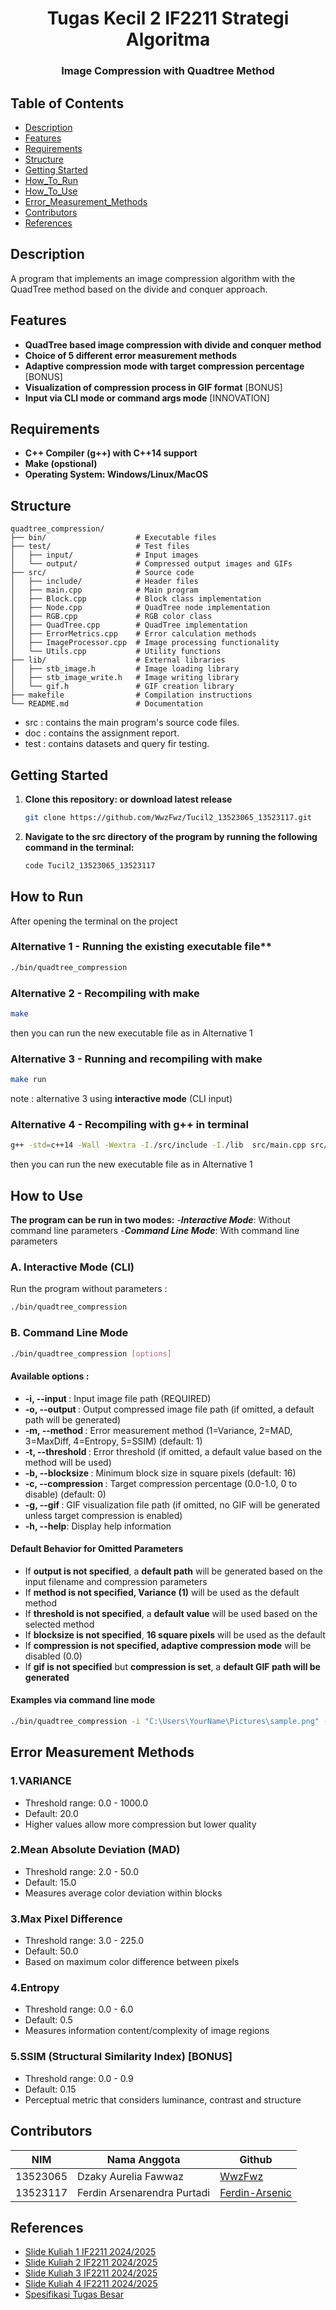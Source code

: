 <h1 align="center">Tugas Kecil 2 IF2211 Strategi Algoritma</h1>
<h3 align="center">Image Compression with Quadtree Method</h3>


## Table of Contents

- [Description](#description)
- [Features](#features)
- [Requirements](#requirements)
- [Structure](#structure)
- [Getting Started](#getting-started)
- [How_To_Run](#how-to-run)
- [How_To_Use](#how-to-use)
- [Error_Measurement_Methods](#error-measurement-methods)
- [Contributors](#contributors)
- [References](#references)

## Description
A program that implements an image compression algorithm with the QuadTree method based on the divide and conquer approach.

## Features
 - **QuadTree based image compression with divide and conquer method**
 - **Choice of 5 different error measurement methods**
 - **Adaptive compression mode with target compression percentage** [BONUS]
 - **Visualization of compression process in GIF format** [BONUS]
 - **Input via CLI mode or command args mode** [INNOVATION]

## Requirements
- **C++ Compiler (g++) with C++14 support**
- **Make (opstional)**
- **Operating System: Windows/Linux/MacOS**

## Structure
```
quadtree_compression/
├── bin/                    # Executable files
├── test/                   # Test files
│   ├── input/              # Input images
│   └── output/             # Compressed output images and GIFs
├── src/                    # Source code
│   ├── include/            # Header files
│   ├── main.cpp            # Main program
│   ├── Block.cpp           # Block class implementation
│   ├── Node.cpp            # QuadTree node implementation
│   ├── RGB.cpp             # RGB color class
│   ├── QuadTree.cpp        # QuadTree implementation
│   ├── ErrorMetrics.cpp    # Error calculation methods
│   ├── ImageProcessor.cpp  # Image processing functionality
│   └── Utils.cpp           # Utility functions
├── lib/                    # External libraries
│   ├── stb_image.h         # Image loading library
│   ├── stb_image_write.h   # Image writing library
│   └── gif.h               # GIF creation library
├── makefile                # Compilation instructions
└── README.md               # Documentation
```
- src : contains the main program's source code files.
- doc : contains the assignment report.
- test : contains datasets and query fir testing.

## Getting Started
1. **Clone this repository: or download latest release** 
   ```bash
   git clone https://github.com/WwzFwz/Tucil2_13523065_13523117.git
   ```
2. **Navigate to the src directory of the program by running the following command in the terminal:**
   ```bash
   code Tucil2_13523065_13523117
   ```

## How to Run
After opening the terminal on the project 
### Alternative 1 - Running the existing executable file**
   ```bash
   ./bin/quadtree_compression
   ```
### Alternative 2 - Recompiling with make 
   ```bash
   make
   ```
   then you can run the new executable file as in Alternative 1

### Alternative 3 - Running and recompiling with make
   ```bash
   make run
   ```
   note : alternative 3 using **interactive mode** (CLI input)
   
### Alternative 4 - Recompiling with g++ in terminal 
   ```bash
   g++ -std=c++14 -Wall -Wextra -I./src/include -I./lib  src/main.cpp src/Block.cpp src/Node.cpp src/RGB.cpp   src/QuadTree.cpp src/ErrorMetrics.cpp src/ImageProcessor.cpp src/Utils.cpp  -o ./bin/quadtree_compression
   ```
   then you can run the new executable file as in Alternative 1
   
## How to Use 
**The program can be run in two modes:**
-***Interactive Mode***: Without command line parameters
-***Command Line Mode***: With command line parameters
### A. Interactive Mode (CLI)
   Run the program without parameters :
   ```bash
   ./bin/quadtree_compression
   ```
### B. Command Line Mode
   ```bash
   ./bin/quadtree_compression [options]
   ```
#### Available options :
 - **-i, --input <file>**: Input image file path (REQUIRED)
 - **-o, --output <file>**: Output compressed image file path (if omitted, a default path will be generated)
 - **-m, --method <number>**: Error measurement method (1=Variance, 2=MAD, 3=MaxDiff, 4=Entropy, 5=SSIM) (default: 1)
 - **-t, --threshold <number>**: Error threshold (if omitted, a default value based on the method will be used)
 - **-b, --blocksize <number>**: Minimum block size in square pixels (default: 16)
 - **-c, --compression <percent>**: Target compression percentage (0.0-1.0, 0 to disable) (default: 0)
 - **-g, --gif <file>**: GIF visualization file path (if omitted, no GIF will be generated unless target compression is enabled)
 - **-h, --help**: Display help information

#### Default Behavior for Omitted Parameters

 - If **output is not specified**, a **default path** will be generated based on the input filename and compression parameters
 - If **method is not specified, Variance (1)** will be used as the default method
 - If **threshold is not specified**, a **default value** will be used based on the selected method
 - If **blocksize is not specified**, **16 square pixels** will be used as the default
 - If **compression is not specified, adaptive compression mode** will be disabled (0.0)
 - If **gif is not specified** but **compression is set**, a **default GIF path will be generated**

#### Examples via command line mode
```bash
./bin/quadtree_compression -i "C:\Users\YourName\Pictures\sample.png" -o "C:\Users\YourName\Documents\output.png" -m 1 -t 20 -b 16
```
## Error Measurement Methods
### 1.VARIANCE
 - Threshold range: 0.0 - 1000.0
 - Default: 20.0
 - Higher values allow more compression but lower quality
### 2.Mean Absolute Deviation (MAD)
 - Threshold range: 2.0 - 50.0
 - Default: 15.0
 - Measures average color deviation within blocks
### 3.Max Pixel Difference
 - Threshold range: 3.0 - 225.0
 - Default: 50.0
 - Based on maximum color difference between pixels
### 4.Entropy
 - Threshold range: 0.0 - 6.0
 - Default: 0.5
 - Measures information content/complexity of image regions
### 5.SSIM (Structural Similarity Index) [BONUS]
 - Threshold range: 0.0 - 0.9
 - Default: 0.15
 - Perceptual metric that considers luminance, contrast and structure

## Contributors

| **NIM**  | **Nama Anggota**               | **Github** |
| -------- | ------------------------------ | ---------- |
| 13523065 | Dzaky Aurelia Fawwaz           | [WwzFwz](https://github.com/WwzFwz) |
| 13523117 | Ferdin Arsenarendra Purtadi    | [Ferdin-Arsenic](https://github.com/Ferdin-Arsenic) |

## References
- [Slide Kuliah 1 IF2211 2024/2025](https://informatika.stei.itb.ac.id/~rinaldi.munir/Stmik/2024-2025/07-Algoritma-Divide-and-Conquer-(2025)-Bagian1.pdf)
- [Slide Kuliah 2 IF2211 2024/2025](https://informatika.stei.itb.ac.id/~rinaldi.munir/Stmik/2024-2025/08-Algoritma-Divide-and-Conquer-(2025)-Bagian2.pdf)
- [Slide Kuliah 3 IF2211 2024/2025](https://informatika.stei.itb.ac.id/~rinaldi.munir/Stmik/2024-2025/09-Algoritma-Divide-and-Conquer-(2025)-Bagian3.pdf)
- [Slide Kuliah 4 IF2211 2024/2025](https://informatika.stei.itb.ac.id/~rinaldi.munir/Stmik/2024-2025/10-Algoritma-Divide-and-Conquer-(2025)-Bagian4.pdf)
- [Spesifikasi Tugas Besar](https://informatika.stei.itb.ac.id/~rinaldi.munir/Stmik/2024-2025/Tucil2-Stima-2025.pdf)
